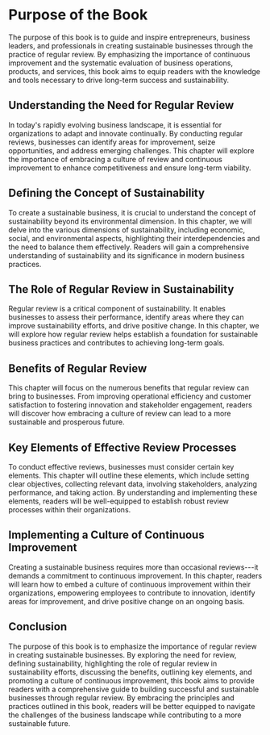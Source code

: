 Purpose of the Book
============================

The purpose of this book is to guide and inspire entrepreneurs, business leaders, and professionals in creating sustainable businesses through the practice of regular review. By emphasizing the importance of continuous improvement and the systematic evaluation of business operations, products, and services, this book aims to equip readers with the knowledge and tools necessary to drive long-term success and sustainability.

Understanding the Need for Regular Review
-----------------------------------------

In today's rapidly evolving business landscape, it is essential for organizations to adapt and innovate continually. By conducting regular reviews, businesses can identify areas for improvement, seize opportunities, and address emerging challenges. This chapter will explore the importance of embracing a culture of review and continuous improvement to enhance competitiveness and ensure long-term viability.

Defining the Concept of Sustainability
--------------------------------------

To create a sustainable business, it is crucial to understand the concept of sustainability beyond its environmental dimension. In this chapter, we will delve into the various dimensions of sustainability, including economic, social, and environmental aspects, highlighting their interdependencies and the need to balance them effectively. Readers will gain a comprehensive understanding of sustainability and its significance in modern business practices.

The Role of Regular Review in Sustainability
--------------------------------------------

Regular review is a critical component of sustainability. It enables businesses to assess their performance, identify areas where they can improve sustainability efforts, and drive positive change. In this chapter, we will explore how regular review helps establish a foundation for sustainable business practices and contributes to achieving long-term goals.

Benefits of Regular Review
--------------------------

This chapter will focus on the numerous benefits that regular review can bring to businesses. From improving operational efficiency and customer satisfaction to fostering innovation and stakeholder engagement, readers will discover how embracing a culture of review can lead to a more sustainable and prosperous future.

Key Elements of Effective Review Processes
------------------------------------------

To conduct effective reviews, businesses must consider certain key elements. This chapter will outline these elements, which include setting clear objectives, collecting relevant data, involving stakeholders, analyzing performance, and taking action. By understanding and implementing these elements, readers will be well-equipped to establish robust review processes within their organizations.

Implementing a Culture of Continuous Improvement
------------------------------------------------

Creating a sustainable business requires more than occasional reviews---it demands a commitment to continuous improvement. In this chapter, readers will learn how to embed a culture of continuous improvement within their organizations, empowering employees to contribute to innovation, identify areas for improvement, and drive positive change on an ongoing basis.

Conclusion
----------

The purpose of this book is to emphasize the importance of regular review in creating sustainable businesses. By exploring the need for review, defining sustainability, highlighting the role of regular review in sustainability efforts, discussing the benefits, outlining key elements, and promoting a culture of continuous improvement, this book aims to provide readers with a comprehensive guide to building successful and sustainable businesses through regular review. By embracing the principles and practices outlined in this book, readers will be better equipped to navigate the challenges of the business landscape while contributing to a more sustainable future.
